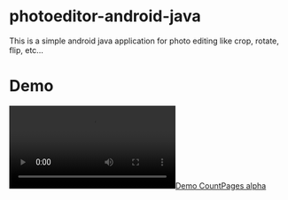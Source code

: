 # photoeditor-android-java
This is a simple android java application for photo editing like crop, rotate, flip, etc...
# Demo
[![Demo CountPages alpha](https://github.com/alanrs2020/photoeditor-android-java/blob/main/Untitled.mp4)](https://github.com/alanrs2020/photoeditor-android-java/blob/main/Untitled.mp4)

